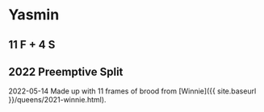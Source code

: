 # Yasmin

## 11 F + 4 S

## 2022 Preemptive Split

2022-05-14 Made up with 11 frames of brood from [Winnie]({{ site.baseurl }}/queens/2021-winnie.html).
